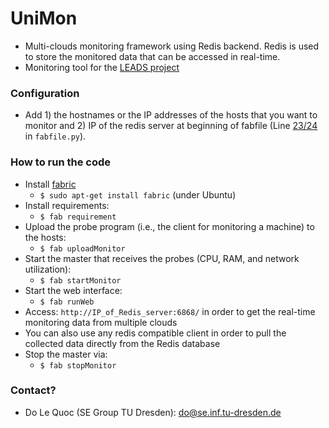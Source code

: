 # UniMon
* Multi-clouds monitoring framework using Redis backend. Redis is used to store the monitored data that can be accessed in real-time.
* Monitoring tool for the [LEADS project](http://www.leads-project.eu/wiki/)

### Configuration ###
* Add 1) the hostnames or the IP addresses of the hosts that you want to monitor and 2) IP of the redis server at beginning of fabfile (Line [23/24](https://github.com/leads-project/unimon/blob/master/fabfile.py#L23) in `fabfile.py`).

### How to run the code ###
* Install [fabric](http://www.fabfile.org/)
   * `$ sudo apt-get install fabric` (under Ubuntu) 
* Install requirements:
   * `$ fab requirement`
* Upload the probe program (i.e., the client for monitoring a machine) to the hosts: 
   * `$ fab uploadMonitor`
* Start the master that receives the probes (CPU, RAM, and network utilization): 
   * `$ fab startMonitor`
* Start the web interface: 
   * `$ fab runWeb`
* Access: `http://IP_of_Redis_server:6868/` in order to get the real-time monitoring data from multiple clouds
* You can also use any redis compatible client in order to pull the collected data directly from the Redis database
* Stop the master via:
   * `$ fab stopMonitor`

### Contact? ###
* Do Le Quoc (SE Group TU Dresden): do@se.inf.tu-dresden.de 


